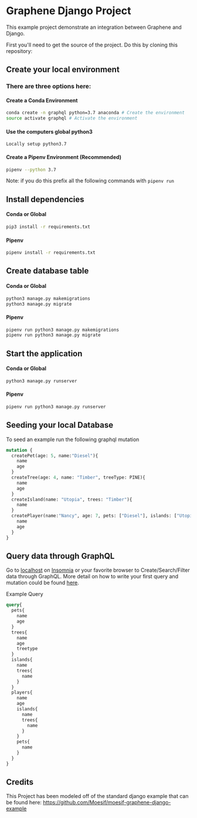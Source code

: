 # Graphene Django Project

This example project demonstrate an integration between Graphene and Django.

First you'll need to get the source of the project. Do this by cloning this repository:



## Create your local environment

### There are three options here:

#### Create a Conda Environment
```bash
conda create -n graphql python=3.7 anaconda # Create the environment
source activate graphql # Activate the environment
```

#### Use the computers global python3

`Locally setup python3.7`

#### Create a Pipenv Environment (Recommended)
```bash
pipenv --python 3.7
```
Note: if you do this prefix all the following commands with `pipenv run`



## Install dependencies

#### Conda or Global
```bash
pip3 install -r requirements.txt
```

#### Pipenv
```bash
pipenv install -r requirements.txt
```



## Create database table

#### Conda or Global
```bash
python3 manage.py makemigrations
python3 manage.py migrate
```

#### Pipenv
```bash
pipenv run python3 manage.py makemigrations
pipenv run python3 manage.py migrate
```


## Start the application

#### Conda or Global
```bash
python3 manage.py runserver
```

#### Pipenv
```bash
pipenv run python3 manage.py runserver
```


## Seeding your local Database


To seed an example run the following graphql mutation

```graphql
mutation {
  createPet(age: 5, name:"Diesel"){
    name
    age
  }
  createTree(age: 4, name: "Timber", treeType: PINE){
    name
    age
  }
  createIsland(name: "Utopia", trees: "Timber"){
    name
  }
  createPlayer(name:"Nancy", age: 7, pets: ["Diesel"], islands: ["Utopia"]){
    name
    age
  }
}
```


## Query data through GraphQL

Go to [localhost](http://localhost:8000/graphql/) on [Insomnia](https://insomnia.rest/download/#mac)
or your favorite browser to Create/Search/Filter data through GraphQL. More detail on how to write your first
query and mutation could be found [here](https://www.moesif.com/blog/technical/graphql/Getting-Started-with-Python-GraphQL-Part1/).

Example Query
```graphql
query{
  pets{
    name
    age
  }
  trees{
    name
    age
    treetype
  }
  islands{
    name
    trees{
      name
    }
  }
  players{
    name
    age
    islands{
      name
      trees{
        name
      }
    }
    pets{
      name
    }
  }
}
```

## Credits

This Project has been modeled off of the standard django example that can be found here:
https://github.com/Moesif/moesif-graphene-django-example

